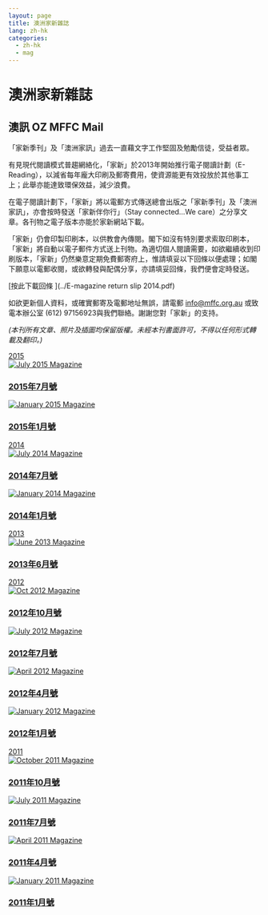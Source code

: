 ```yaml
---
layout: page
title: 澳洲家新雜誌
lang: zh-hk
categories: 
  - zh-hk
  - mag
---
```

澳洲家新雜誌
========

澳訊 OZ MFFC Mail
-----------------

「家新季刊」及「澳洲家訊」過去一直藉文字工作堅固及勉勵信徒，受益者眾。  

有見現代閱讀模式普趨網絡化，「家新」於2013年開始推行電子閱讀計劃（E-Reading），以減省每年龐大印刷及郵寄費用，使資源能更有效投放於其他事工上；此舉亦能達致環保效益，減少浪費。  

在電子閱讀計劃下，「家新」將以電郵方式傳送總會出版之「家新季刊」及「澳洲家訊」，亦會按時發送「家新伴你行」（Stay
connected…We care）之分享文章。各刊物之電子版本亦能於家新網站下載。  

「家新」仍會印製印刷本，以供教會內傳閱。閣下如沒有特別要求索取印刷本，「家新」將自動以電子郵件方式送上刊物。為適切個人閱讀需要，如欲繼續收到印刷版本，「家新」仍然樂意定期免費郵寄府上，惟請填妥以下回條以便處理；如閣下願意以電郵收閱，或欲轉發與配偶分享，亦請填妥回條，我們便會定時發送。  

[按此下載回條 <span class="glyphicon glyphicon-download-alt"></span>](../E-magazine return slip 2014.pdf)

如欲更新個人資料，或確實郵寄及電郵地址無誤，請電郵 <info@mffc.org.au>
或致電本辦公室 (612) 97156923與我們聯絡。謝謝您對「家新」的支持。

_(本刊所有文章、照片及插圖均保留版權。未經本刊書面許可，不得以任何形式轉載及翻印。)_



<div class="row">
<div class="panel-group " id="mag-panel">
<div class="panel panel-default">
<div class="panel-heading">
<a data-toggle="collapse" data-parent="#mag-panel" href="#collapse2015">2015</a>
</div>
<div id="collapse2015">
<div class="panel-body">
<a href="../Au_Newsletter_Jul2015.pdf">
<div class="col-sm-6 col-md-3">
<div class="thumbnail">
<img class="img-responsive" alt="July 2015 Magazine" src="../Au_Newsletter_Jul2015.jpg">
<div class="caption">
<h3>2015年7月號</h3>
</div>
</div>
</div>
</a>
<a href="../Au_Newsletter_Jan2015.pdf">
<div class="col-sm-6 col-md-3">
<div class="thumbnail">
<img class="img-responsive" alt="January 2015 Magazine" src="../Au_Newsletter_Jan2015.jpg">
<div class="caption">
<h3>2015年1月號</h3>
</div>
</div>
</div>
</a>
</div>
</div>
</div>
<div class="panel panel-default">
<div class="panel-heading">
<a data-toggle="collapse" data-parent="#mag-panel" href="#collapse2014">2014</a>
</div>
<div id="collapse2014">
<div class="panel-body">
<a href="../Au_Newsletter_Jul2014.pdf">
<div class="col-sm-6 col-md-3">
<div class="thumbnail">
<img class="img-responsive" alt="July 2014 Magazine" src="../Au_Newsletter_Jul2014.jpg">
<div class="caption">
<h3>2014年7月號</h3>
</div>
</div>
</div>
</a>
<a href="../Au_Newsletter_Jan2014.pdf">
<div class="col-sm-6 col-md-3">
<div class="thumbnail">
<img class="img-responsive" alt="January 2014 Magazine" src="../Au_Newsletter_Jan2014.jpg">
<div class="caption">
<h3>2014年1月號</h3>
</div>
</div>
</div>
</a>
</div>
</div>
</div>
<div class="panel panel-default">
<div class="panel-heading">
<a data-toggle="collapse" data-parent="#mag-panel" href="#collapse2013">2013</a>
</div>
<div id="collapse2013">
<div class="panel-body">
<a href="../Au_Newsletter_Jun2013.pdf">
<div class="col-sm-6 col-md-3">
<div class="thumbnail">
<img class="img-responsive" alt="June 2013 Magazine" src="../2013Juna.png">
<div class="caption">
<h3>2013年6月號</h3>
</div>
</div>
</div>
</a>
</div>
</div>
</div>
<div class="panel panel-default">
<div class="panel-heading">
<a data-toggle="collapse" data-parent="#mag-panel" href="#collapse2012">2012</a>
</div>
<div id="collapse2012">
<div class="panel-body">
<a href="../Au_Newsletter_Oct2012.pdf">
<div class="col-sm-6 col-md-3">
<div class="thumbnail">
<img class="img-responsive" alt="Oct 2012 Magazine" src="../2012Oct.png">
<div class="caption">
<h3>2012年10月號</h3>
</div>
</div>
</div>
</a>
<a href="../Au_Newsletter_Jul2012.pdf">
<div class="col-sm-6 col-md-3">
<div class="thumbnail">
<img class="img-responsive" alt="July 2012 Magazine" src="../2012Jul.png">
<div class="caption">
<h3>2012年7月號</h3>
</div>
</div>
</div>
</a>
<a href="../Au_Newsletter_Apr2012.pdf">
<div class="col-sm-6 col-md-3">
<div class="thumbnail">
<img class="img-responsive" alt="April 2012 Magazine" src="../2012April.png">
<div class="caption">
<h3>2012年4月號</h3>
</div>
</div>
</div>
</a>
<a href="../Au_Newsletter_Jan2012.pdf">
<div class="col-sm-6 col-md-3">
<div class="thumbnail">
<img class="img-responsive" alt="January 2012 Magazine" src="../2012Jan.png">
<div class="caption">
<h3>2012年1月號</h3>
</div>
</div>
</div>
</a>
</div>
</div>
</div>
<div class="panel panel-default">
<div class="panel-heading">
<a data-toggle="collapse" data-parent="#mag-panel" href="#collapse2011">2011</a>
</div>
<div id="collapse2011" class="collapse">
<div class="panel-body">
<a href="../Au_Newsletter_Oct2011.pdf">
<div class="col-sm-6 col-md-3">
<div class="thumbnail">
<img class="img-responsive" alt="October 2011 Magazine" src="../Au_Newsletter_Oct2011_Page_1-Small.jpg">
<div class="caption">
<h3>2011年10月號</h3>
</div>
</div>
</div>
</a>
<a href="../Au_Newsletter_Jul2011.pdf">
<div class="col-sm-6 col-md-3">
<div class="thumbnail">
<img class="img-responsive" alt="July 2011 Magazine" src="../Au_Newsletter_Jul2011_Page_1-Small.jpg">
<div class="caption">
<h3>2011年7月號</h3>
</div>
</div>
</div>
</a>
<a href="../Au_Newsletter_Apr2011.pdf">
<div class="col-sm-6 col-md-3">
<div class="thumbnail">
<img class="img-responsive" alt="April 2011 Magazine" src="../Au_Newsletter_Apr2011_Page_1 Small.jpg">
<div class="caption">
<h3>2011年4月號</h3>
</div>
</div>
</div>
</a>
<a href="../Au_Newsletter_Jan2011.pdf">
<div class="col-sm-6 col-md-3">
<div class="thumbnail">
<img class="img-responsive" alt="January 2011 Magazine" src="../Au_Newsletter_Jan2011_Page_1.jpg">
<div class="caption">
<h3>2011年1月號</h3>
</div>
</div>
</div>
</a>
</div>
</div>
</div>
</div>
</div>
</div>
</div>

　

　
